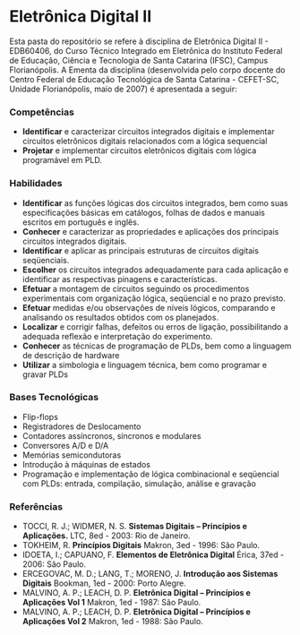 # Eletrônica Digital II

Esta pasta do repositório se refere à disciplina de Eletrônica Digital II - EDB60406, do Curso Técnico Integrado em Eletrônica do
Instituto Federal de Educação, Ciência e Tecnologia de Santa Catarina (IFSC), Campus Florianópolis. A Ementa da disciplina 
(desenvolvida pelo corpo docente do Centro Federal de Educação Tecnológica de Santa Catarina - CEFET-SC, Unidade Florianópolis, maio de 2007)
é apresentada a seguir:

### **Competências**

- **Identificar** e caracterizar circuitos integrados digitais e implementar circuitos eletrônicos digitais relacionados com a lógica sequencial
- **Projetar** e implementar circuitos eletrônicos digitais com lógica programável em PLD.


### **Habilidades**

- **Identificar** as funções lógicas dos circuitos integrados, bem como suas especificações básicas em catálogos, folhas de dados e manuais escritos em português e inglês.
- **Conhecer** e caracterizar as propriedades e aplicações dos principais circuitos integrados digitais.
- **Identificar** e aplicar as principais estruturas de circuitos digitais seqüenciais.
- **Escolher** os circuitos integrados adequadamente para cada aplicação e identificar as respectivas pinagens e características.
- **Efetuar** a montagem de circuitos seguindo os procedimentos experimentais com organização lógica, seqüencial e no prazo previsto.
- **Efetuar** medidas e/ou observações de níveis lógicos, comparando e analisando os resultados obtidos com os planejados.
- **Localizar** e corrigir falhas, defeitos ou erros de ligação, possibilitando a adequada reflexão e interpretação do experimento.
- **Conhecer** as técnicas de programação de PLDs, bem como a linguagem de descrição de hardware
- **Utilizar** a simbologia e linguagem técnica, bem como programar e gravar PLDs

### **Bases Tecnológicas**

- Flip-flops
- Registradores de Deslocamento
- Contadores assíncronos, síncronos e modulares
- Conversores A/D e D/A
- Memórias semicondutoras
- Introdução à máquinas de estados
- Programação e implementação de lógica combinacional e seqüencial com PLDs: entrada, compilação, simulação, análise e gravação

### **Referências**

- TOCCI, R. J.; WIDMER, N. S. **Sistemas Digitais – Princípios e Aplicações.** LTC, 8ed - 2003: Rio de Janeiro.
- TOKHEIM, R. **Princípios Digitais** Makron, 3ed - 1996: São Paulo.
- IDOETA, I.; CAPUANO, F. **Elementos de Eletrônica Digital** Érica, 37ed - 2006: São Paulo.
- ERCEGOVAC, M. D.; LANG, T.; MORENO, J. **Introdução aos Sistemas Digitais** Bookman, 1ed - 2000: Porto Alegre.
- MALVINO, A. P.; LEACH, D. P. **Eletrônica Digital – Princípios e Aplicações Vol 1** Makron, 1ed - 1987: São Paulo.
- MALVINO, A. P.; LEACH, D. P. **Eletrônica Digital – Princípios e Aplicações Vol 2** Makron, 1ed - 1988: São Paulo.
